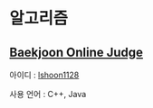 # 알고리즘

## [Baekjoon Online Judge](https://www.acmicpc.net/)
아이디 : [lshoon1128](https://www.acmicpc.net/user/lshoon1128)

사용 언어 : C++, Java
